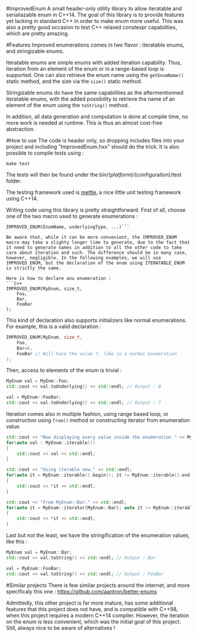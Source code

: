 #ImprovedEnum
A small header-only utility library to allow iteratable and serialiazable enum in C++14. The goal of this library is to provide features yet lacking in standard C++ in order to make enum more useful. This was also a pretty good occasion to test C++ relaxed constexpr capabilities, which are pretty amazing.

#Features
Improved enumerations comes in two flavor : iteratable enums, and stringizable enums.

Iteratable enums are simple enums with added iteration capability. Thus, iteration from an element of the enum or in a range-based loop is supported. One can also retrieve the enum name using the ```getEnumName()``` static method, and the size via the ```size()``` static method.

Stringizable enums do have the same capabilities as the aftermentionned iteratable enums, with the added possibility to retrieve the name of an element of the enum using the ```toString()``` method.

In addition, all data generation and computation is done at compile time, no more work is needed at runtime. This is thus an almost cost-free abstraction.

#How to use
The code is header only, so dropping includes files into your project and including "ImprovedEnum.hxx" should do the trick. It is also possible to compile tests using :

```make test```

The tests will then be found under the bin/$(platform)/$(configuration)/test folder. 

The testing framework used is [mettle](https://github.com/jimporter/mettle), a nice little unit testing framework using C++14.

Writing code using this library is pretty straightforward. First of all, choose one of the two macro used to generate enumerations :
```ITERATABLE_ENUM(EnumName, underlyingType, ...)
IMPROVED_ENUM(EnumName, underlyingType, ...)```

Be aware that, while it can be more convenient, the IMPROVED_ENUM macro may take a slighty longer time to generate, due to the fact that it need to generate names in addition to all the other code to take care about iteration and such. The difference should be in many case, however, negligible. In the following examples, we will use IMPROVED_ENUM, but the declaration of the enum using ITERATABLE_ENUM is strictly the same.

Here is how to declare anu enumeration :
```C++
IMPROVED_ENUM(MyEnum, size_t,
	Foo,
	Bar,
	FooBar
);
```

This kind of declaration also supports initializers like normal enumerations. For example, this is a valid declaration :
```C++
IMPROVED_ENUM(MyEnum, size_t,
	Foo,
	Bar=6,
	FooBar // Will have the value 7, like in a normal enumeration
);
```

Then, access to elements of the enum is trivial :
```C++
MyEnum val = MyEnm::Foo;
std::cout << val.toUnderlying() << std::endl; // Output : 0

val = MyEnum::FooBar;
std::cout << val.toUnderlying() << std::endl; // Output : 7
```

Iteration comes also in multiple fashion, using range based loop, or construction using ```from()``` method or constructing iterator from enumeration value.
```C++
std::cout << "Now displaying every value inside the enumeration " << MyEnum::getEnumName() << " using range based loop." << std::endl;
for(auto val : MyEnum::iterable())
{
	std::cout << val << std::endl;
}

std::cout << "Using iterable now." << std::endl;
for(auto it = MyEnum::iterable().begin(); it != MyEnum::iterable().end(); ++it)
{
	std::cout << *it << std::endl;
}

std::cout << "From MyEnum::Bar." << std::endl;
for(auto it = MyEnum::iterator{MyEnum::Bar}; auto it != MyEnum::iterable().end(); ++it)
{
	std::cout << *it << std::endl;
}
```

Last but not the least, we have the stringification of the enumeration values, like this :
```C++
MyEnum val = MyEnum::Bar;
std::cout << val.toString() << std::endl; // Output : Bar

val = MyEnum::FooBar;
std::cout << val.toString() << std::endl; // Output : FooBar
```

#Similar projects
There is few similar projects around the internet, and more specificaly this one :
https://github.com/aantron/better-enums

Admittedly, this other project is far more mature, has some additional features that this project does not have, and is compatible with C++98, when this project requires a modern C++14 compiler. However, the iteration on the enum is less convenient, which was the initial goal of this project. Still, always nice to be aware of alternatives !
